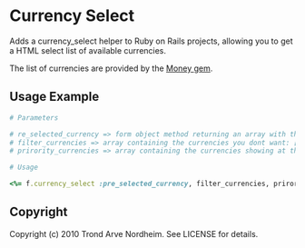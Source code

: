 # Currency Select

Adds a currency_select helper to Ruby on Rails projects, allowing you to get a HTML select list of available currencies.

The list of currencies are provided by the [Money gem](http://money.rubyforge.org/).

## Usage Example

```ruby
# Parameters

# re_selected_currency => form object method returning an array with the pre_selected_corrency: ['usd']
# filter_currencies => array containing the currencies you dont want: ['btn']
# prirority_currencies => array containing the currencies showing at the top: ['usd','eur','gbp']
```

```ruby
# Usage

<%= f.currency_select :pre_selected_currency, filter_currencies, prirority_currencies, hash_options, hash_html_options %>
```

## Copyright

Copyright (c) 2010 Trond Arve Nordheim. See LICENSE for details.
